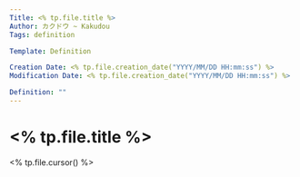 ```yaml
---
Title: <% tp.file.title %>
Author: カクドウ ~ Kakudou
Tags: definition

Template: Definition

Creation Date: <% tp.file.creation_date("YYYY/MM/DD HH:mm:ss") %>
Modification Date: <% tp.file.creation_date("YYYY/MM/DD HH:mm:ss") %>

Definition: ""
---
```


# <% tp.file.title %>

<% tp.file.cursor() %>
